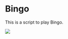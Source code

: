 # Bingo

This is a script to play Bingo.

![](https://images-na.ssl-images-amazon.com/images/I/71%2BcH40YLkL.png)